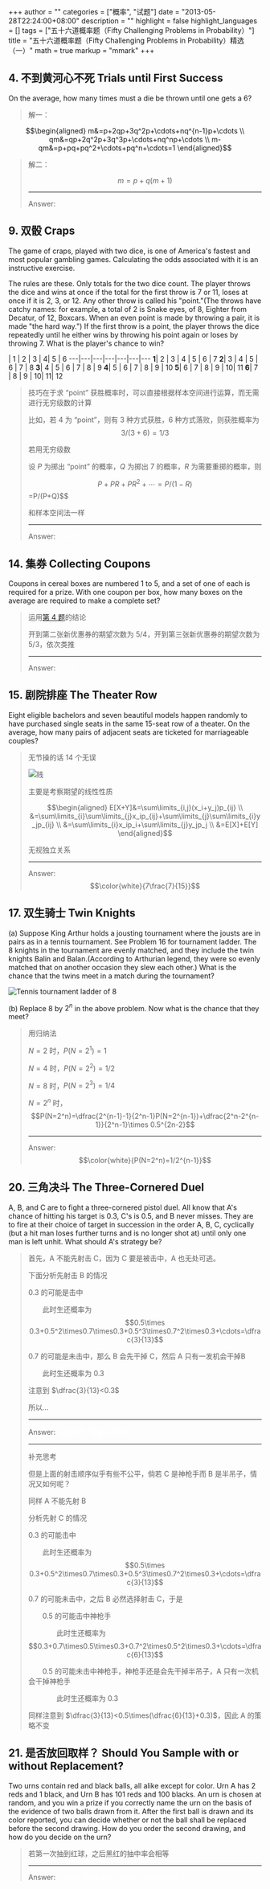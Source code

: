 +++
author = ""
categories = ["概率", "试题"]
date = "2013-05-28T22:24:00+08:00"
description = ""
highlight = false
highlight_languages = []
tags = ["五十六道概率题（Fifty Challenging Problems in Probability）"]
title = "五十六道概率题（Fifty Challenging Problems in Probability）精选（一）"
math = true
markup = "mmark"
+++

## 4. 不到黄河心不死 Trials until First Success

On the average, how many times must a die be thrown until one gets a 6?

> 解一：
>
> 
$$\begin{aligned}
m&=p+2qp+3q^2p+\cdots+nq^{n-1}p+\cdots \\ 
qm&=qp+2q^2p+3q^3p+\cdots+nq^np+\cdots \\
m-qm&=p+pq+pq^2+\cdots+pq^n+\cdots=1 
\end{aligned}$$
>
> 解二：
>
> $$m=p+q(m+1)$$
>
> ------
> Answer: <font color="white">6</font>



## 9. 双骰 Craps

The game of craps, played with two dice, is one of America's fastest and most popular gambling games. Calculating the odds associated with it is an instructive exercise.

The rules are these. Only totals for the two dice count. The player throws the dice and wins at once if the total for the first throw is 7 or 11, loses at once if it is 2, 3, or 12. Any other throw is called his "point."(The throws have catchy names: for example, a total of 2 is Snake eyes, of 8, Eighter from Decatur, of 12, Boxcars. When an even point is made by throwing a pair, it is made "the hard way.") If the first throw is a point, the player throws the dice repeatedly until he either wins by throwing his point again or loses by throwing 7. What is the player's chance to win?


   | 1 | 2 | 3 | 4| 5 | 6
  ---|---|---|---|---|---|---
**1**| 2 | 3 | 4 | 5 | 6 | 7
**2**| 3 | 4 | 5 | 6 | 7 | 8
**3**| 4 | 5 | 6 | 7 | 8 | 9
**4**| 5 | 6 | 7 | 8 | 9 | 10
**5**| 6 | 7 | 8 | 9 | 10| 11
**6**| 7 | 8 | 9 | 10| 11| 12


> 技巧在于求 “point” 获胜概率时，可以直接根据样本空间进行运算，而无需进行无穷级数的计算
>
> 比如，若 4 为 “point”，则有 3 种方式获胜，6 种方式落败，则获胜概率为 $$3/(3+6)=1/3$$
>
> 若用无穷级数
>
> 设 $P$ 为掷出 “point” 的概率，$Q$ 为掷出 7 的概率，$R$ 为需要重掷的概率，则
>
> $$P+PR+PR^2+\cdots=P/(1-R)$$=P/(P+Q)$$
>
> 和样本空间法一样
>
> -----
> Answer: <font color="white">0.49293</font>



## 14. 集券 Collecting Coupons

Coupons in cereal boxes are numbered 1 to 5, and a set of one of each is required for a prize. With one coupon per box, how many boxes on the average are required to make a complete set?

> 运用[第 4 题](#4-不到黄河心不死-trials-until-first-success)的结论
>
> 开到第二张新优惠券的期望次数为 5/4，开到第三张新优惠券的期望次数为 5/3，依次类推
>
> -----
> Answer: <font color="white">11.42</font>



## 15. 剧院排座 The Theater Row

Eight eligible bachelors and seven beautiful models happen randomly to have purchased single seats in the same 15-seat row of a theater. On the average, how many pairs of adjacent seats are ticketed for marriageable couples?

> 无节操的话 14 个无误
>
> ![贱](/img/mean_face.jpg)
>
> 主要是考察期望的线性性质
>
> $$\begin{aligned}
E[X+Y]&=\sum\limits_{i,j}(x_i+y_j)p_{ij} \\
&=\sum\limits_{i}\sum\limits_{j}x_ip_{ij}+\sum\limits_{j}\sum\limits_{i}y_jp_{ij} \\
&=\sum\limits_{i}x_ip_i+\sum\limits_{j}y_jp_j \\
&=E[X]+E[Y]
\end{aligned}$$
>
> 无视独立关系
>
> -----
> Answer: $$\color{white}{7\frac{7}{15}}$$



## 17. 双生骑士 Twin Knights

(a) Suppose King Arthur holds a jousting tournament where the jousts are in pairs as in a tennis tournament. See Problem 16 for tournament ladder. The 8 knights in the tournament are evenly matched, and they include the twin knights Balin and Balan.(According to Arthurian legend, they were so evenly matched that on another occasion they slew each other.) What is the chance that the twins meet in a match during the tournament?

![Tennis tournament ladder of 8](/img/tennis_tourament_ladder_of_8.png)

(b) Replace 8 by $2^n$ in the above problem. Now what is the chance that they meet?

> 用归纳法
>
> $N=2$ 时，$P(N=2^1)=1$
>
> $N=4$ 时，$P(N=2^2)=1/2$
>
> $N=8$ 时，$P(N=2^3)=1/4$
>
> $N=2^n$ 时，$$P(N=2^n)=\dfrac{2^{n-1}-1}{2^n-1}P(N=2^{n-1})+\dfrac{2^n-2^{n-1}}{2^n-1}\times 0.5^{2n-2}$$
>
> -----
> Answer: $$\color{white}{P(N=2^n)=1/2^{n-1}}$$



## 20. 三角决斗 The Three-Cornered Duel

A, B, and C are to fight a three-cornered pistol duel. All know that A's chance of hitting his target is 0.3, C's is 0.5, and B never misses. They are to fire at their choice of target in succession in the order A, B, C, cyclically (but a hit man loses further turns and is no longer shot at) until only one man is left unhit. What should A's strategy be?

> 首先，A 不能先射击 C，因为 C 要是被击中，A 也无处可逃。
>
> 下面分析先射击 B 的情况
>
> 0.3 的可能是击中
>
> 　　此时生还概率为 $$0.5\times 0.3+0.5^2\times0.7\times0.3+0.5^3\times0.7^2\times0.3+\cdots=\dfrac{3}{13}$$
>
> 0.7 的可能是未击中，那么 B 会先干掉 C，然后 A 只有一发机会干掉B
>
> 　　此时生还概率为 $0.3$
>
> 注意到 $\dfrac{3}{13}<0.3$
>
> 所以...
>
> -----
> Answer: <font color="white">先放空枪, 等着与B拼命</font>
>
> -----
> 补充思考
>
> 但是上面的射击顺序似乎有些不公平，倘若 C 是神枪手而 B 是半吊子，情况又如何呢？
>
> 同样 A 不能先射 B
>
> 分析先射 C 的情况
>
> 0.3 的可能击中
>
> 　　此时生还概率为 $$0.5\times 0.3+0.5^2\times0.7\times0.3+0.5^3\times0.7^2\times0.3+\cdots=\dfrac{3}{13}$$
>
> 0.7 的可能未击中，之后 B 必然选择射击 C，于是
>
> 　　0.5 的可能击中神枪手
>
> 　　　　此时生还概率为 $$0.3+0.7\times0.5\times0.3+0.7^2\times0.5^2\times0.3+\cdots=\dfrac{6}{13}$$
>
> 　　0.5 的可能未击中神枪手，神枪手还是会先干掉半吊子，A 只有一次机会干掉神枪手
>
> 　　　　此时生还概率为 $0.3$
>
> 同样注意到 $\dfrac{3}{13}<0.5\times(\dfrac{6}{13}+0.3)$，因此 A 的策略不变



## 21. 是否放回取样？ Should You Sample with or without Replacement?

Two urns contain red and black balls, all alike except for color. Urn A has 2 reds and 1 black, and Urn B has 101 reds and 100 blacks. An urn is chosen at random, and you win a prize if you correctly name the urn on the basis of the evidence of two balls drawn from it. After the first ball is drawn and its color reported, you can decide whether or not the ball shall be replaced before the second drawing. How do you order the second drawing, and how do you decide on the urn?

> 若第一次抽到红球，之后黑红的抽中率会相等
>
> -----
> Answer: <font color="white">2 reds, black then red->A; otherwise B</font>
